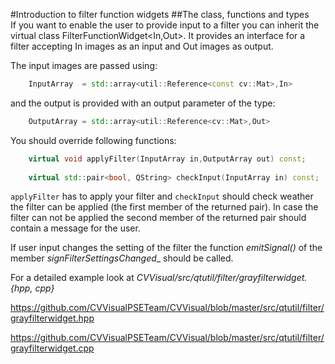 #Introduction to filter function widgets
##The class, functions and types  
If you want to enable the user to provide input to a filter you can inherit the virtual class FilterFunctionWidget<In,Out>.
It provides an interface for a filter accepting In images as an input and Out images as output.

The input images are passed using:

```cpp
	InputArray  = std::array<util::Reference<const cv::Mat>,In>
```

and the output is provided with an output parameter of the type:

```cpp
	OutputArray = std::array<util::Reference<cv::Mat>,Out>
```

You should override following functions:

```cpp
	virtual void applyFilter(InputArray in,OutputArray out) const;
	
	virtual std::pair<bool, QString> checkInput(InputArray in) const;
```

`applyFilter` has to apply your filter and `checkInput` should check weather the filter can be applied (the first member of the returned pair).
In case the filter can not be applied the second member of the returned pair should contain a message for the user.

If user input changes the setting of the filter the function _emitSignal()_ of the member _signFilterSettingsChanged__ should be called.

For a detailed example look at _CVVisual/src/qtutil/filter/grayfilterwidget.{hpp, cpp}_

https://github.com/CVVisualPSETeam/CVVisual/blob/master/src/qtutil/filter/grayfilterwidget.hpp

https://github.com/CVVisualPSETeam/CVVisual/blob/master/src/qtutil/filter/grayfilterwidget.cpp
